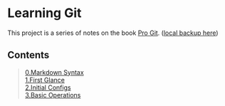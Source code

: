 # Learning Git

This project is a series of notes on the book [Pro Git](https://git-scm.com/book/zh/v2). ([local backup here](/progit_v2.1.22.epub/))

## Contents

>[0.Markdown Syntax](/0_md_syntax.md/)  
>[1.First Glance](/1_concepts.md/)  
>[2.Initial Configs](/2_configs.md/)  
>[3.Basic Operations](/3_basics.md/)
